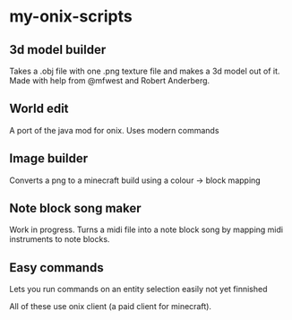 # my-onix-scripts

## 3d model builder
Takes a .obj file with one .png texture file and makes a 3d model out of it. Made with help from @mfwest and Robert Anderberg.

## World edit
A port of the java mod for onix. Uses modern commands

## Image builder
Converts a png to a minecraft build using a colour -> block mapping

## Note block song maker
Work in progress. Turns a midi file into a note block song by mapping midi instruments to note blocks.

## Easy commands
Lets you run commands on an entity selection easily not yet finnished

All of these use onix client (a paid client for minecraft).
